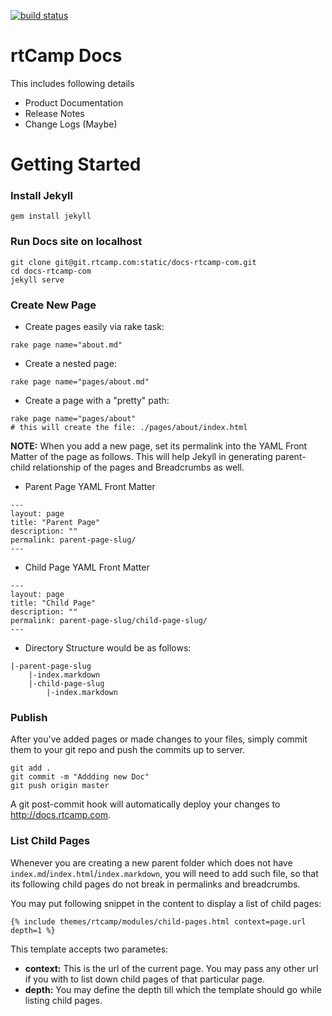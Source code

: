 [![build status](http://ci.rtcamp.com/projects/18/status.png?ref=master)](http://ci.rtcamp.com/projects/18?ref=master)

rtCamp Docs
===========

This includes following details

- Product Documentation
- Release Notes
- Change Logs (Maybe)

Getting Started
====================

### Install Jekyll

	gem install jekyll

### Run Docs site on localhost

	git clone git@git.rtcamp.com:static/docs-rtcamp-com.git
	cd docs-rtcamp-com
	jekyll serve

### Create New Page

- Create pages easily via rake task:

```
rake page name="about.md"
```

- Create a nested page:

```
rake page name="pages/about.md"
```

- Create a page with a "pretty" path:

```
rake page name="pages/about"
# this will create the file: ./pages/about/index.html
```

**NOTE:** When you add a new page, set its permalink into the YAML Front Matter of the page as follows. This will help Jekyll in generating parent-child relationship of the pages and Breadcrumbs as well.

- Parent Page YAML Front Matter

```
---
layout: page
title: "Parent Page"
description: ""
permalink: parent-page-slug/
---
```

- Child Page YAML Front Matter

```
---
layout: page
title: "Child Page"
description: ""
permalink: parent-page-slug/child-page-slug/
---
```

- Directory Structure would be as follows:

```
|-parent-page-slug
	|-index.markdown
	|-child-page-slug
		|-index.markdown
```

### Publish

After you've added pages or made changes to your files, simply commit them to your git repo and push the commits up to server.

```
git add .
git commit -m "Addding new Doc"
git push origin master
```

A git post-commit hook will automatically deploy your changes to http://docs.rtcamp.com.

### List Child Pages

Whenever you are creating a new parent folder which does not have `index.md`/`index.html`/`index.markdown`, you will need to add such file, so that its following child pages do not break in permalinks and breadcrumbs.

You may put following snippet in the content to display a list of child pages:

```
{% include themes/rtcamp/modules/child-pages.html context=page.url depth=1 %}
```

This template accepts two parametes:

- **context:** This is the url of the current page. You may pass any other url if you with to list down child pages of that particular page.
- **depth:** You may define the depth till which the template should go while listing child pages.
